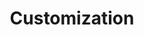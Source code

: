 ---
title: Customization
linkTitle: Customization
description: >
    How to customize your portal
weight: 3
---